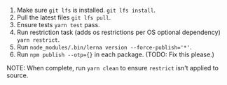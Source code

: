 1. Make sure `git lfs` is installed. `git lfs install`.
2. Pull the latest files `git lfs pull`.
3. Ensure tests `yarn test` pass.
4. Run restriction task (adds os restrictions per OS optional dependency) `yarn restrict`.
5. Run `node_modules/.bin/lerna version --force-publish='*'`.
6. Run `npm publish --otp={}` in each package. (TODO: Fix this please.)

NOTE: When complete, run `yarn clean` to ensure `restrict` isn't applied to source.